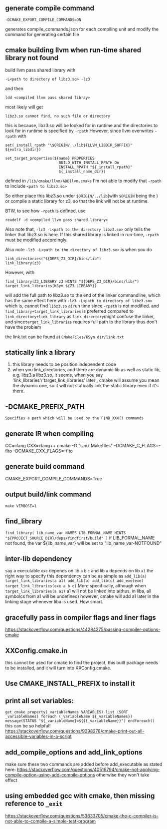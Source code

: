 ## generate compile command
```
-DCMAKE_EXPORT_COMPILE_COMMANDS=ON
```
generates compile_commands.json for each compiling unit
and modify the command for generating certain file

## cmake building llvm when run-time shared library not found
build llvm pass shared library with 
```
-L<path to directory of libz3.so> -lz3
```
and then 
```
ldd <compiled llvm pass shared libray>
```
most likely will get 
```
libz3.so cannot find, no such file or directory
```
this is because, libz3.so will be looked for in runtime
and the directories to look for in runtime is specified by `-rpath`
However, since llvm overwrites `-rpath` with
```
set(_install_rpath "\$ORIGIN/../lib${LLVM_LIBDIR_SUFFIX}" ${extra_libdir})

set_target_properties(${name} PROPERTIES
                        BUILD_WITH_INSTALL_RPATH On
                        INSTALL_RPATH "${_install_rpath}"
                        ${_install_name_dir})
```
defined in 
`/lib/cmake/llvm/ADDllvm.cmake`
I'm not able to modify that `-rpath` to include `<path to libz3.so>`

So either place this libz3.so under `$ORIGIN/../lib`(with `$ORIGIN` being the <llvm compiled shared library>)
or compile a static library for z3, so that the link will not be at runtime.

BTW, to see how `-rpath` is defined, use
```
readelf -d <compiled llvm pass shared library>
```

Also note that, `-lz3 -L<path to the directory libz3.so>` only tells the linker that libz3.so is here.
If this shared library is linked in run-time, `-rpath` must be modified accordingly.

Also note `-lz3 -L<path to the directory of libz3.so>` is when you do 
```
link_directories("${DEPS_Z3_DIR}/bins/lib")
link_library(z3)
```
However, with 
```
find_library(Z3_LIBRARY z3 HINTS "${DEPS_Z3_DIR}/bins/lib/")
target_link_libraries(KSym ${Z3_LIBRARY})
```
will add the full path to libz3.so to the end of the linker commandline,
which has the same effect here with `-lz3 -L<path to directory of libz3.so>`
which is, cannot find `libz3.so` at run time since `-rpath` is not modified.
and `find_library+target_link_libraries` is preferred compared to `link_directory+link_library`
as `link_directory`might confuse the linker, and since`target_link_libraries` requires full path to the library thus don't have the problem

the link.txt can be found at `CMakeFiles/KSym.dir/link.txt`

## statically link a library
1. this library needs to be position independent code
2. when you link_directories, and there are dynamic lib as well as static lib, e.g. libz3.a  libz3.so, it seems, when you say 'link_libraries'/'target_link_libraries' later , cmake will assume you mean the dynamic one, so it will not statically link the static library even if it's there.

## -DCMAKE_PREFIX_PATH
```
Specifies a path which will be used by the FIND_XXX() commands
```

## generate IR when compiling
CC=clang CXX=clang++ cmake -G "Unix Makefiles" -DCMAKE_C_FLAGS=-flto -DCMAKE_CXX_FLAGS=-flto

## generate build command
CMAKE_EXPORT_COMPILE_COMMANDS=True

## output build/link command
`make VERBOSE=1`

## find_library
`
find_library(
    lib_name_var
    NAMES LIB_FORMAL_NAME
    HINTS "${PROJECT_SOURCE_DIR}/deps/findfirst/build"
)
`
if LIB_FORMAL_NAME not found, the var ${lib_name_var} will be set to "lib_name_var-NOTFOUND"

## inter-lib dependency
say a executable `exe` depends on lib `a` `b` `c` and lib `a` depends on lib `a1`
the right way to specify this dependency can be as simple as
`
add_lib(a)
target_link_libraries(a a1)
add_lib(b)
add_lib(c)
add_exe(exe)
target_link_libraries(exe a b c)
`
More specifically, although when 
`
target_link_libraries(a a1)
`
a1 will not be linked into a(thus, in liba, all symbolcs from a1 will be undefined)
however, cmake will add a1 later in the linking stage whenever liba is used.
How smart.

## gracefully pass in compiler flags and liner flags
https://stackoverflow.com/questions/44284275/passing-compiler-options-cmake

## XXConfig.cmake.in
this cannot be used for cmake to find the project, this built package needs to be installed, and it will turn into XXConfig.cmake.
## Use CMAKE_INSTALL_PREFIX to install it


## print all set variables:
`
get_cmake_property(_variableNames VARIABLES)
list (SORT _variableNames)
foreach (_variableName ${_variableNames})
    message(STATUS "${_variableName}=${${_variableName}}")
endforeach()
`
this can be so helpful!
https://stackoverflow.com/questions/9298278/cmake-print-out-all-accessible-variables-in-a-script

## add_compile_options and add_link_options

make sure these two commands are added before add_executable
as stated here: https://stackoverflow.com/questions/40516794/cmake-not-applying-compile-option-using-add-compile-options
otherwise they won't take effect

## using embedded gcc with cmake, then missing reference to `_exit`
https://stackoverflow.com/questions/53633705/cmake-the-c-compiler-is-not-able-to-compile-a-simple-test-program
